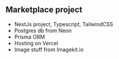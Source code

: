 ## Marketplace project

- NextJs project, Typescript, TailwindCSS
- Postgres db from Neon
- Prisma ORM
- Hosting on Vercel
- Image stuff from Imagekit.io
